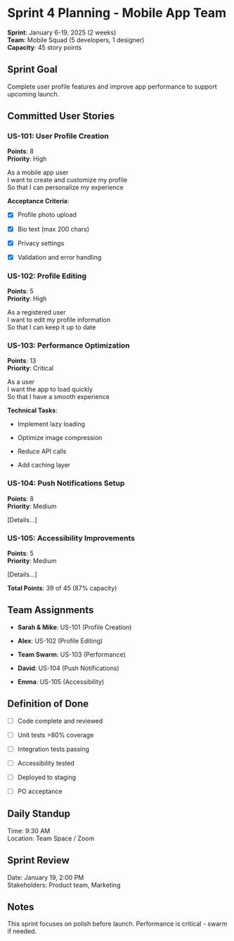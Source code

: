 # Sprint 4 Planning - Mobile App Team

**Sprint**: January 6-19, 2025 (2 weeks)\
**Team**: Mobile Squad (5 developers, 1 designer)\
**Capacity**: 45 story points

## Sprint Goal

Complete user profile features and improve app performance to support upcoming
launch.

## Committed User Stories

### US-101: User Profile Creation

**Points**: 8\
**Priority**: High

As a mobile app user\
I want to create and customize my profile\
So that I can personalize my experience

**Acceptance Criteria**:

- [x] Profile photo upload

- [x] Bio text (max 200 chars)

- [x] Privacy settings

- [x] Validation and error handling

### US-102: Profile Editing

**Points**: 5\
**Priority**: High

As a registered user\
I want to edit my profile information\
So that I can keep it up to date

### US-103: Performance Optimization

**Points**: 13\
**Priority**: Critical

As a user\
I want the app to load quickly\
So that I have a smooth experience

**Technical Tasks**:

- Implement lazy loading

- Optimize image compression

- Reduce API calls

- Add caching layer

### US-104: Push Notifications Setup

**Points**: 8\
**Priority**: Medium

[Details...]

### US-105: Accessibility Improvements

**Points**: 5\
**Priority**: Medium

[Details...]

**Total Points**: 39 of 45 (87% capacity)

## Team Assignments

- **Sarah & Mike**: US-101 (Profile Creation)

- **Alex**: US-102 (Profile Editing)

- **Team Swarm**: US-103 (Performance)

- **David**: US-104 (Push Notifications)

- **Emma**: US-105 (Accessibility)

## Definition of Done

- [ ] Code complete and reviewed

- [ ] Unit tests >80% coverage

- [ ] Integration tests passing

- [ ] Accessibility tested

- [ ] Deployed to staging

- [ ] PO acceptance

## Daily Standup

Time: 9:30 AM\
Location: Team Space / Zoom

## Sprint Review

Date: January 19, 2:00 PM\
Stakeholders: Product team, Marketing

## Notes

This sprint focuses on polish before launch. Performance is critical - swarm if
needed.
